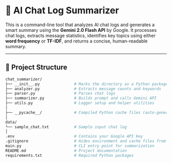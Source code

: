 # 🧠 AI Chat Log Summarizer

This is a command-line tool that analyzes AI chat logs and generates a smart summary using the **Gemini 2.0 Flash API** by Google. It processes chat logs, extracts message statistics, identifies key topics using either **word frequency** or **TF-IDF**, and returns a concise, human-readable summary.

---

## 📂 Project Structure

```bash
chat_summarizer/
├── __init__.py               # Marks the directory as a Python package
├── analyzer.py               # Extracts message counts and keywords
├── parser.py                 # Parses chat logs
├── summarizer.py             # Builds prompt and calls Gemini API
├── utils.py                  # Logger setup and helper utilities
│
├── __pycache__/              # Compiled Python cache files (auto-generated)
│
data/
└── sample_chat.txt           # Sample input chat log
│
.env                          # Contains your Google API key
.gitignore                    # Hides environment and cache files from Git
main.py                       # CLI entry point for summarization
README.md                     # Project documentation
requirements.txt              # Required Python packages
```